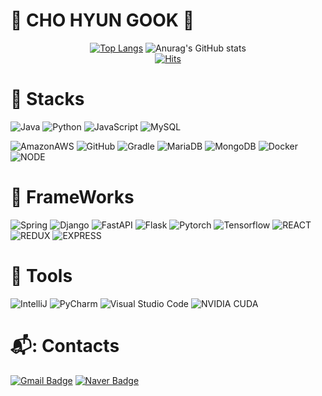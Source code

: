 # 🎇 CHO HYUN GOOK 🎇 
<div align=center>



[![Top Langs](https://github-readme-stats.vercel.app/api/top-langs/?username=ChoHyunGook)](https://github.com/anuraghazra/github-readme-stats)
![Anurag's GitHub stats](https://github-readme-stats.vercel.app/api?username=ChoHyunGook&show_icons=true&theme=highcontrast)<br/>
[![Hits](https://hits.seeyoufarm.com/api/count/incr/badge.svg?url=https%3A%2F%2FChoHyunGook%2Fgjbae1212%2Fhit-counter&count_bg=%2348494F&title_bg=%23F6FF6E&icon=&icon_color=%23946037&title=hits&edge_flat=false)](https://hits.seeyoufarm.com)

	
  </div>


# 💪 Stacks
![Java](https://img.shields.io/badge/java-007396?style=for-the-badge&logo=java&logoColor=white)
![Python](https://img.shields.io/badge/Python-3776AB.svg?style=for-the-badge&logo=Python&logoColor=white)
![JavaScript](https://img.shields.io/badge/javascript-F7DF1E?style=for-the-badge&logo=javascript&logoColor=black)
![MySQL](https://img.shields.io/badge/mysql-4479A1?style=for-the-badge&logo=mysql&logoColor=white)

![AmazonAWS](https://img.shields.io/badge/AmazonAWS-232F3E?style=for-the-badge&logo=amazonaws&logoColor=white)
![GitHub](https://img.shields.io/badge/github-181717?style=for-the-badge&logo=github&logoColor=white)
![Gradle](https://img.shields.io/badge/gradle-02303A?style=for-the-badge&logo=gradle&logoColor=white)
![MariaDB](https://img.shields.io/badge/MariaDB-003545.svg?style=for-the-badge&logo=MariaDB&logoColor=white)
![MongoDB](https://img.shields.io/badge/MongoDB-47A248.svg?style=for-the-badge&logo=MongoDB&logoColor=white)
![Docker](https://img.shields.io/badge/docker-2496ED?style=for-the-badge&logo=docker&logoColor=white)
![NODE](https://img.shields.io/badge/NODE-339933?style=for-the-badge&logo=Node.js&logoColor=white)

# 🎡 FrameWorks
![Spring](https://img.shields.io/badge/spring-6DB33F?style=for-the-badge&logo=spring&logoColor=white)
![Django](https://img.shields.io/badge/django-092E20?style=for-the-badge&logo=django&logoColor=white)
![FastAPI](https://img.shields.io/badge/FastAPI-009688?style=for-the-badge&logo=FastAPI&logoColor=white)
![Flask](https://img.shields.io/badge/Flask-000000?style=for-the-badge&logo=Flask&logoColor=white)
![Pytorch](https://img.shields.io/badge/Pytorch-EE4C2C?style=for-the-badge&logo=pytorch&logoColor=white)
![Tensorflow](https://img.shields.io/badge/Tensorflow-FF6F00?style=for-the-badge&logo=Tensorflow&logoColor=white)
![REACT](https://img.shields.io/badge/react-61DAFB?style=for-the-badge&logo=react&logoColor=white)
![REDUX](https://img.shields.io/badge/REDUX-764ABC?style=for-the-badge&logo=Redux&logoColor=white)
![EXPRESS](https://img.shields.io/badge/EXPRESS-000000?style=for-the-badge&logo=Express&logoColor=white)


# 🎨 Tools
![IntelliJ](https://img.shields.io/badge/IntelliJ-000000.svg?&style=for-the-badge&logo=IntelliJIDEA&logoColor=white)
![PyCharm](https://img.shields.io/badge/PyCharm-76D04B.svg?&style=for-the-badge&logo=PyCharm&logoColor=white)
![Visual Studio Code](https://img.shields.io/badge/Visual%20Studio%20Code-007ACC.svg?&style=for-the-badge&logo=Visual%20Studio%20Code&logoColor=white)
![NVIDIA CUDA](https://img.shields.io/badge/NVIDIA%20CUDA-76B900.svg?&style=for-the-badge&logo=NVIDIA&logoColor=white)

# 📬: Contacts
[![Gmail Badge](https://img.shields.io/badge/Gmail-d14836?style=flat-square&logo=Gmail&logoColor=white&link=mailto:whgusrnr7795@gmail.com)](mailto:whgusrnr7795@gmail.com)
[![Naver Badge](https://img.shields.io/badge/Naver-03C75A?style=flat-square&logo=Naver&logoColor=white&link=mailto:danielcho5545@naver.com)](mailto:danielcho5545@naver.com)

